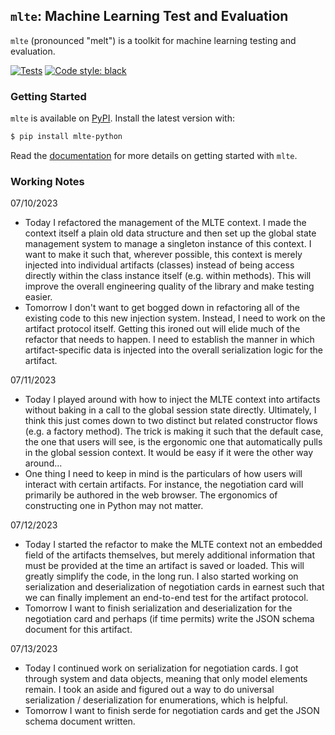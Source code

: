 ## `mlte`: Machine Learning Test and Evaluation

`mlte` (pronounced "melt") is a toolkit for machine learning testing and evaluation.

[![Tests](https://github.com/turingcompl33t/mlte/actions/workflows/ci.yaml/badge.svg)](https://github.com/turingcompl33t/mlte/actions/workflows/ci.yaml)
[![Code style: black](https://img.shields.io/badge/code%20style-black-000000.svg)](https://github.com/psf/black)

### Getting Started

`mlte` is available on [PyPI](https://pypi.org/project/mlte-python/). Install the latest version with:

```bash
$ pip install mlte-python
```

Read the [documentation](https://mlte.readthedocs.io/en/latest/) for more details on getting started with `mlte`.

### Working Notes

07/10/2023

- Today I refactored the management of the MLTE context. I made the context itself a plain old data structure and then set up the global state management system to manage a singleton instance of this context. I want to make it such that, wherever possible, this context is merely injected into individual artifacts (classes) instead of being access directly within the class instance itself (e.g. within methods). This will improve the overall engineering quality of the library and make testing easier.
- Tomorrow I don't want to get bogged down in refactoring all of the existing code to this new injection system. Instead, I need to work on the artifact protocol itself. Getting this ironed out will elide much of the refactor that needs to happen. I need to establish the manner in which artifact-specific data is injected into the overall serialization logic for the artifact.

07/11/2023

- Today I played around with how to inject the MLTE context into artifacts without baking in a call to the global session state directly. Ultimately, I think this just comes down to two distinct but related constructor flows (e.g. a factory method). The trick is making it such that the default case, the one that users will see, is the ergonomic one that automatically pulls in the global session context. It would be easy if it were the other way around...
- One thing I need to keep in mind is the particulars of how users will interact with certain artifacts. For instance, the negotiation card will primarily be authored in the web browser. The ergonomics of constructing one in Python may not matter.

07/12/2023

- Today I started the refactor to make the MLTE context not an embedded field of the artifacts themselves, but merely additional information that must be provided at the time an artifact is saved or loaded. This will greatly simplify the code, in the long run. I also started working on serialization and deserialization of negotiation cards in earnest such that we can finally implement an end-to-end test for the artifact protocol.
- Tomorrow I want to finish serialization and deserialization for the negotiation card and perhaps (if time permits) write the JSON schema document for this artifact.

07/13/2023

- Today I continued work on serialization for negotiation cards. I got through system and data objects, meaning that only model elements remain. I took an aside and figured out a way to do universal serialization / deserialization for enumerations, which is helpful.
- Tomorrow I want to finish serde for negotiation cards and get the JSON schema document written.